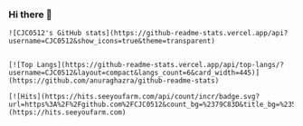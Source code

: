 ### Hi there 👋


    ![CJC0512's GitHub stats](https://github-readme-stats.vercel.app/api?username=CJC0512&show_icons=true&theme=transparent)


    [![Top Langs](https://github-readme-stats.vercel.app/api/top-langs/?username=CJC0512&layout=compact&langs_count=6&card_width=445)](https://github.com/anuraghazra/github-readme-stats)

    [![Hits](https://hits.seeyoufarm.com/api/count/incr/badge.svg?url=https%3A%2F%2Fgithub.com%2FCJC0512&count_bg=%2379C83D&title_bg=%23555555&icon=&icon_color=%23E7E7E7&title=hits&edge_flat=false)](https://hits.seeyoufarm.com)



<!--
**CJC0512/CJC0512** is a ✨ _special_ ✨ repository because its `README.md` (this file) appears on your GitHub profile.

Here are some ideas to get you started:

- 🔭 I’m currently working on ...
- 🌱 I’m currently learning ...
- 👯 I’m looking to collaborate on ...
- 🤔 I’m looking for help with ...
- 💬 Ask me about ...
- 📫 How to reach me: ...
- 😄 Pronouns: ...
- ⚡ Fun fact: ...
-->
